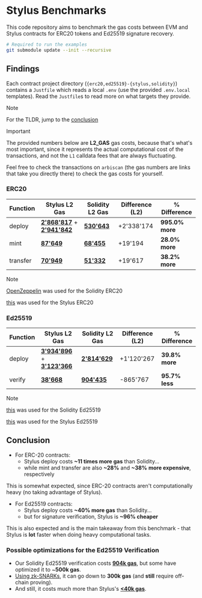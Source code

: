 # Stylus Benchmarks

This code repository aims to benchmark the gas costs between EVM and Stylus contracts for ERC20 tokens and Ed25519 signature recovery.

```bash
# Required to run the examples
git submodule update --init --recursive
```

## Findings

Each contract project directory (`{erc20,ed25519}-{stylus,solidity}`) contains a `Justfile` which reads a local `.env` (use the provided `.env.local` templates). Read the `Justfile`s to read more on what targets they provide.

> [!NOTE]
> For the TLDR, jump to the [conclusion](#conclusion)

> [!IMPORTANT]
> The provided numbers below are **L2_GAS** gas costs, because that's what's most important, since it represents the actual computational cost of the transactions, and not the `L1` calldata fees that are always fluctuating.
>
> Feel free to check the transactions on `arbiscan` (the gas numbers are links that take you directly there) to check the gas costs for yourself.

### ERC20


| Function  | Stylus L2 Gas | Solidity L2 Gas | Difference (L2) | % Difference |
|-----------|---------------|-----------------|-----------------|--------------|
| deploy    | [**2'868'817**][stylus-erc20-deploy] + [**2'941'842**][stylus-erc20-activation] | [**530'643**][solidity-erc20-deploy] | +2'338'174 | **995.0% more** |
| mint      | [**87'649**][stylus-erc20-mint]     | [**68'455**][solidity-erc20-mint]     | +19'194    | **28.0% more**  |
| transfer  | [**70'949**][stylus-erc20-transfer] | [**51'332**][solidity-erc20-transfer] | +19'617    | **38.2% more**  |

> [!NOTE]
> [OpenZeppelin](https://github.com/OpenZeppelin/openzeppelin-contracts) was used for the Solidity ERC20
>
> [this](https://github.com/OffchainLabs/stylus-erc20) was used for the Stylus ERC20

<!-- 6'366'893 = 3'498'076 + **2'868'817** -->
[stylus-erc20-deploy]: https://arbiscan.io/tx/0x9fce745a872d33357450c28679e03d6d534d254a13094a6750ccd88ab41b5bc8
<!-- 2'983'830 =    41'988 + **2'941'842** -->
[stylus-erc20-activation]: https://arbiscan.io/tx/0x1b04d4232eca1dc0175b3fbe8bcd3f5ea6365a93bacccb9ac36b701ae18f04d2
<!--   134'364 =    46'715 +    **87'649** -->
[stylus-erc20-mint]: https://arbiscan.io/tx/0x3513279c3902f98c066478c5d3b88f037c83169fce6fb034aa06c6d3cb0963fa
<!--   128'080 =    57'131 +    **70'949** -->
[stylus-erc20-transfer]: https://arbiscan.io/tx/0xe199a340fb4feb2eeac925a26930aa91d0b505dabe30593dbf7ddefd1405867d

<!-- 1'069'722 =   539'079 +   **530'643** -->
[solidity-erc20-deploy]: https://arbiscan.io/tx/0xa659c86f1f92711ead748ca8171b8b47aab569c98a3f1a07d42bd3ca4e913bb1
<!--   168'658 =   100'203 +    **68'455** -->
[solidity-erc20-mint]: https://arbiscan.io/tx/0xebebc949658be3f47daa188cb395dcb6debd9d34f035fd2583ec1f1fd4f4c8d4
<!--   161'665 =   110'333 +    **51'332** -->
[solidity-erc20-transfer]: https://arbiscan.io/tx/0xc3dbf5b859971fb4cd262a5de4ad6a7e92628815000bb2fd6e6019b3b0613022

### Ed25519

| Function  | Stylus L2 Gas | Solidity L2 Gas | Difference (L2) | % Difference |
|-----------|---------------|-----------------|-----------------|--------------|
| deploy    | [**3'934'896**][ed25519-stylus-deploy] + [**3'123'366**][ed25519-stylus-activation]  | [**2'814'629**][ed25519-solidity-deploy] | +1'120'267  | **39.8% more**  |
| verify    | [**38'668**][ed25519-stylus-verify]    | [**904'435**][ed25519-solidity-verify]   | -865'767    | **95.7% less** |

<!-- 11'435'412 = 7'500'516 + **3'934'896** -->
[ed25519-stylus-deploy]: https://arbiscan.io/tx/0x9ef8b9c566c1cb5fe30bb58193707b0cc217c481fb65c1eaa65c60fa61db26e7
<!--  3'188'872 =    65'506 + **3'123'366** -->
[ed25519-stylus-activation]: https://arbiscan.io/tx/0xb1d4f93be6702e9f4fddbd49480a717ad8948396bb27d189ff624b97e14d54a9
<!--    168'714 =   130'046 +    **38'668** -->
[ed25519-stylus-verify]: https://arbiscan.io/tx/0x09fd6c7f1704b6cd9512f81d8b0fe97fe48c106bef6789428db774337a9e8bde

<!--  6'585'440 = 3'770'811 + **2'814'629** -->
[ed25519-solidity-deploy]: https://arbiscan.io/tx/0x064432ff0f253b005023f40120028b5770a076a4321d48e6a7f5b986a98a6157
<!--  1'150'247 =   245'812 +   **904'435** -->
[ed25519-solidity-verify]: https://arbiscan.io/tx/0x7a27dad444bfe6be551e4beeca0747ac1c8374c1b100cd7612935d83472dd340

> [!NOTE]
> [this](https://github.com/chengwenxi/Ed25519) was used for the Solidity Ed25519
>
> [this](https://docs.rs/crate/ed25519-compact/0.1.11) was used for the Stylus Ed25519

## Conclusion

- For ERC-20 contracts:
  - Stylus deploy costs **~11 times more gas** than Solidity...
  - while mint and transfer are also **~28%** and **~38%** **more expensive**, respectively

This is somewhat expected, since ERC-20 contracts aren't computationally heavy (no taking advantage of Stylus).

- For Ed25519 contracts:
  - Stylus deploy costs **~40% more gas** than Solidity...
  - but for signature verification, Stylus is **~96% cheaper**

This is also expected and is the main takeaway from this benchmark - that Stylus is **lot** faster when doing heavy computational tasks.

### Possible optimizations for the Ed25519 Verification

- Our Solidity Ed25519 verification costs [**904k gas**][ed25519-solidity-verify], but some have optimized it to ~**500k gas**.
- [Using zk-SNARKs][zk-snark-discussion], it can go down to **300k gas** (and **still** require off-chain proving).
- And still, it costs much more than Stylus's [**<40k gas**][ed25519-stylus-verify].

[zk-snark-discussion]: https://ethresear.ch/t/verify-ed25519-signatures-cheaply-on-eth-using-zk-snarks/13139
